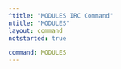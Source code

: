 ```yaml
---
^title: "MODULES IRC Command"
ntitle: "MODULES"
layout: command
notstarted: true

command: MODULES
---
```

